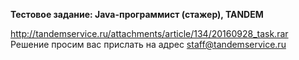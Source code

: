 ﻿**Тестовое задание: Java-программист (стажер), TANDEM**

http://tandemservice.ru/attachments/article/134/20160928_task.rar
Решение просим вас прислать на адрес staff@tandemservice.ru